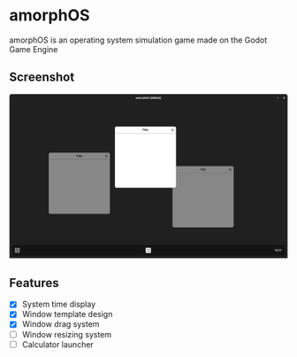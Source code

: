# amorphOS
amorphOS is an operating system simulation game made on the Godot Game Engine

## Screenshot

![amorphOS v0.1a](https://github.com/felipeyan/amorphOS/blob/main/resources/v0_1a-1.png?raw=true/)

## Features
- [X] System time display
- [X] Window template design
- [X] Window drag system
- [ ] Window resizing system
- [ ] Calculator launcher